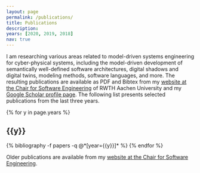 ```yaml
---
layout: page
permalink: /publications/
title: Publications
description: 
years: [2020, 2019, 2018]
nav: true
---
```


I am researching various areas related to model-driven systems engineering for cyber-physical systems, including the model-driven development of semantically well-defined software architectures, digital shadows and digital twins, modeling methods, software languages, and more. The resulting publications are available as PDF and Bibtex from my [website at the Chair for Software Engineering](https://www.se-rwth.de/staff/wortmann/) of RWTH Aachen University and my [Google Scholar profile page](https://scholar.google.de/citations?user=6ImtercAAAAJ&hl=de&oi=ao). The following list presents selected publications from the last three years.

<div class="publications">

{% for y in page.years %}
  <h2 class="year">{{y}}</h2>
  {% bibliography -f papers -q @*[year={{y}}]* %}
{% endfor %}

</div>

Older publications are available from my [website at the Chair for Software Engineering](https://www.se-rwth.de/staff/wortmann/).
